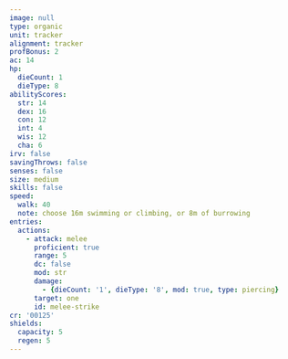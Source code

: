 ```yaml
---
image: null
type: organic
unit: tracker
alignment: tracker
profBonus: 2
ac: 14
hp:
  dieCount: 1
  dieType: 8
abilityScores:
  str: 14
  dex: 16
  con: 12
  int: 4
  wis: 12
  cha: 6
irv: false
savingThrows: false
senses: false
size: medium
skills: false
speed:
  walk: 40
  note: choose 16m swimming or climbing, or 8m of burrowing
entries:
  actions:
    - attack: melee
      proficient: true
      range: 5
      dc: false
      mod: str
      damage:
        - {dieCount: '1', dieType: '8', mod: true, type: piercing}
      target: one
      id: melee-strike
cr: '00125'
shields:
  capacity: 5
  regen: 5
---
```

